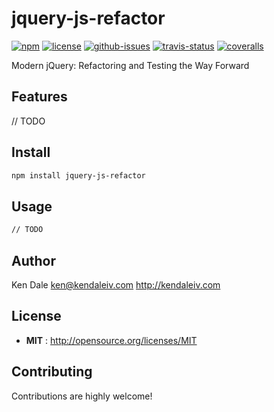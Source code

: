# jquery-js-refactor

[![npm](https://img.shields.io/npm/v/jquery-js-refactor.svg)](https://www.npmjs.com/package/jquery-js-refactor)
[![license](https://img.shields.io/npm/l/jquery-js-refactor.svg)](http://opensource.org/licenses/MIT)
[![github-issues](https://img.shields.io/github/issues/kendaleiv/jquery-js-refactor.svg)](https://github.com/kendaleiv/jquery-js-refactor/issues)
[![travis-status](https://img.shields.io/travis/kendaleiv/jquery-js-refactor.svg)](https://travis-ci.org/kendaleiv/jquery-js-refactor)
[![coveralls](https://img.shields.io/coveralls/kendaleiv/jquery-js-refactor.svg)](https://coveralls.io/github/kendaleiv/jquery-js-refactor)

Modern jQuery: Refactoring and Testing the Way Forward


## Features
// TODO

## Install

```sh
npm install jquery-js-refactor
```

## Usage

```sh
// TODO
```

## Author

Ken Dale ken@kendaleiv.com http://kendaleiv.com

## License

- **MIT** : http://opensource.org/licenses/MIT

## Contributing

Contributions are highly welcome!
